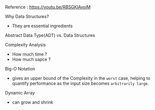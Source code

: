 Reference :  https://youtu.be/RBSGKlAvoiM

Why Data Structures?
- They are essential ingredients


Abstract Data Type(ADT) vs. Data Structures

Complexity Analysis
- How much time ?
- How much sapce ?

Big-O Notation
- gives an upper bound of the Complexity in the `worst` case, helping to
quantify performance as the input size becomes `arbitrarily large`.

Dynamic Array 
- can grow and shrink

